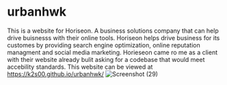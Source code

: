 # urbanhwk
This is a website for Horiseon. A business solutions company that can help drive buisnesss with their online tools. 
Horiseon helps drive business for its customes by providing search engine optimization, online reputation managment and social media marketing. Horieseon came ro me as a client with their
website already bulit asking for a codebase that would meet accebility standards. This website can be viewed at https://k2s00.github.io/urbanhwk/
![Screenshot (29)](https://user-images.githubusercontent.com/89046665/136678385-73bc6ab6-ec02-455b-bc93-0c6184dc7856.png)


